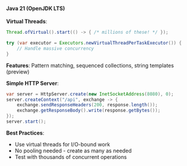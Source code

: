 #### Java 21 (OpenJDK LTS)

**Virtual Threads**:
```java
Thread.ofVirtual().start(() -> { /* millions of these! */ });

try (var executor = Executors.newVirtualThreadPerTaskExecutor()) {
    // Handle massive concurrency
}
```

**Features**: Pattern matching, sequenced collections, string templates (preview)

**Simple HTTP Server**:
```java
var server = HttpServer.create(new InetSocketAddress(8080), 0);
server.createContext("/api", exchange -> {
    exchange.sendResponseHeaders(200, response.length());
    exchange.getResponseBody().write(response.getBytes());
});
server.start();
```

**Best Practices**:
- Use virtual threads for I/O-bound work
- No pooling needed - create as many as needed
- Test with thousands of concurrent operations
